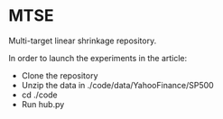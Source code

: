 # MTSE
Multi-target linear shrinkage repository.

In order to launch the experiments in the article:
* Clone the repository
* Unzip the data in ./code/data/YahooFinance/SP500
* cd ./code
* Run hub.py

